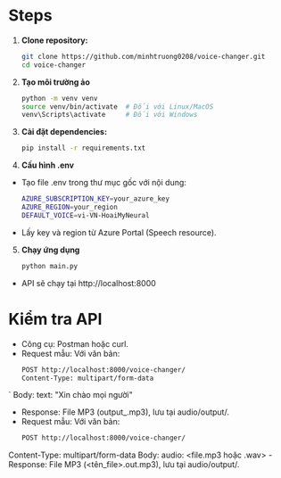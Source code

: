 # Steps
1. **Clone repository:**
   ```bash
   git clone https://github.com/minhtruong0208/voice-changer.git
   cd voice-changer

2. **Tạo môi trường ảo**
   ```bash
   python -m venv venv
   source venv/bin/activate  # Đối với Linux/MacOS
   venv\Scripts\activate     # Đối với Windows

3. **Cài đặt dependencies:**
   ```bash
   pip install -r requirements.txt

4. **Cấu hình .env**
- Tạo file .env trong thư mục gốc với nội dung:
   ```bash
   AZURE_SUBSCRIPTION_KEY=your_azure_key
   AZURE_REGION=your_region
   DEFAULT_VOICE=vi-VN-HoaiMyNeural
- Lấy key và region từ Azure Portal (Speech resource).

5. **Chạy ứng dụng**
   ```bash
   python main.py
- API sẽ chạy tại http://localhost:8000

# Kiểm tra API
- Công cụ: Postman hoặc curl.
- Request mẫu: Với văn bản:
  ```bash
  POST http://localhost:8000/voice-changer/
  Content-Type: multipart/form-data
` Body: 
   text: "Xin chào mọi người"
- Response: File MP3 (output_<uuid>.mp3), lưu tại audio/output/.
- Request mẫu: Với văn bản:
  ```bash
  POST http://localhost:8000/voice-changer/
Content-Type: multipart/form-data
Body:
   audio: <file.mp3 hoặc .wav>
-Response: File MP3 (<tên_file>.out.mp3), lưu tại audio/output/.
